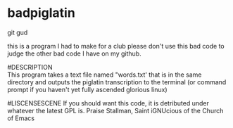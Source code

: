 # badpiglatin  
git gud  
   
this is a program I had to make for a club please don't use this bad code to judge the other bad code I have on my github.  
   
#DESCRIPTION  
This program takes a text file named "words.txt' that is in the same directory and outputs the piglatin transcription to the terminal (or command prompt if you haven't yet fully ascended glorious linux)  
   
#LISCENSESCENE 
If you should want this code, it is detributed under whatever the latest GPL is.
Praise Stallman, Saint iGNUcious of the Church of Emacs

